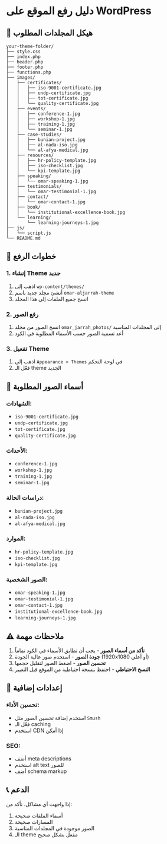 # دليل رفع الموقع على WordPress

## 📁 هيكل المجلدات المطلوب

```
your-theme-folder/
├── style.css
├── index.php
├── header.php
├── footer.php
├── functions.php
├── images/
│   ├── certificates/
│   │   ├── iso-9001-certificate.jpg
│   │   ├── undp-certificate.jpg
│   │   ├── tot-certificate.jpg
│   │   └── quality-certificate.jpg
│   ├── events/
│   │   ├── conference-1.jpg
│   │   ├── workshop-1.jpg
│   │   ├── training-1.jpg
│   │   └── seminar-1.jpg
│   ├── case-studies/
│   │   ├── bunian-project.jpg
│   │   ├── al-nada-iso.jpg
│   │   └── al-afya-medical.jpg
│   ├── resources/
│   │   ├── hr-policy-template.jpg
│   │   ├── iso-checklist.jpg
│   │   └── kpi-template.jpg
│   ├── speaking/
│   │   └── omar-speaking-1.jpg
│   ├── testimonials/
│   │   └── omar-testimonial-1.jpg
│   ├── contact/
│   │   └── omar-contact-1.jpg
│   ├── book/
│   │   └── institutional-excellence-book.jpg
│   └── learning/
│       └── learning-journeys-1.jpg
├── js/
│   └── script.js
└── README.md
```

## 🚀 خطوات الرفع

### 1. إنشاء Theme جديد
1. اذهب إلى `wp-content/themes/`
2. أنشئ مجلد جديد باسم `omar-aljarrah-theme`
3. انسخ جميع الملفات إلى هذا المجلد

### 2. رفع الصور
1. انسخ الصور من مجلد `omar_jarrah_photos/` إلى المجلدات المناسبة
2. أعد تسمية الصور حسب الأسماء المطلوبة في الكود

### 3. تفعيل Theme
1. اذهب إلى `Appearance > Themes` في لوحة التحكم
2. فعّل الـ theme الجديد

## 📝 أسماء الصور المطلوبة

### الشهادات:
- `iso-9001-certificate.jpg`
- `undp-certificate.jpg`
- `tot-certificate.jpg`
- `quality-certificate.jpg`

### الأحداث:
- `conference-1.jpg`
- `workshop-1.jpg`
- `training-1.jpg`
- `seminar-1.jpg`

### دراسات الحالة:
- `bunian-project.jpg`
- `al-nada-iso.jpg`
- `al-afya-medical.jpg`

### الموارد:
- `hr-policy-template.jpg`
- `iso-checklist.jpg`
- `kpi-template.jpg`

### الصور الشخصية:
- `omar-speaking-1.jpg`
- `omar-testimonial-1.jpg`
- `omar-contact-1.jpg`
- `institutional-excellence-book.jpg`
- `learning-journeys-1.jpg`

## ⚠️ ملاحظات مهمة

1. **تأكد من أسماء الصور** - يجب أن تطابق الأسماء في الكود تماماً
2. **جودة الصور** - استخدم صور عالية الجودة (1920x1080 أو أعلى)
3. **تحسين الصور** - اضغط الصور لتقليل حجمها
4. **النسخ الاحتياطي** - احتفظ بنسخة احتياطية من الموقع قبل التغيير

## 🔧 إعدادات إضافية

### تحسين الأداء:
- استخدم إضافة تحسين الصور مثل `Smush`
- فعّل الـ caching
- استخدم CDN إذا أمكن

### SEO:
- أضف meta descriptions
- استخدم alt text للصور
- أضف schema markup

## 📞 الدعم

إذا واجهت أي مشاكل، تأكد من:
1. أسماء الملفات صحيحة
2. المسارات صحيحة
3. الصور موجودة في المجلدات المناسبة
4. الـ theme مفعل بشكل صحيح
